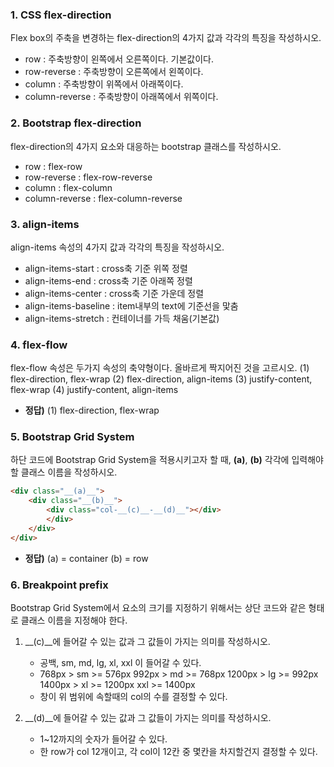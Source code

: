 ### 1. CSS flex-direction
Flex box의 주축을 변경하는 flex-direction의 4가지 값과 각각의 특징을 작성하시오.

* row : 주축방향이 왼쪽에서 오른쪽이다.  기본값이다.
* row-reverse : 주축방향이 오른쪽에서 왼쪽이다. 
* column : 주축방향이 위쪽에서 아래쪽이다. 
* column-reverse : 주축방향이 아래쪽에서 위쪽이다. 



### 2. Bootstrap flex-direction
  flex-direction의 4가지 요소와 대응하는 bootstrap 클래스를 작성하시오.

* row : flex-row
* row-reverse : flex-row-reverse
* column : flex-column
* column-reverse : flex-column-reverse



### 3. align-items
  align-items 속성의 4가지 값과 각각의 특징을 작성하시오.

* align-items-start : cross축 기준 위쪽 정렬
* align-items-end : cross축 기준 아래쪽 정렬
* align-items-center : cross축 기준 가운데 정렬
* align-items-baseline : item내부의 text에 기준선을 맟춤
* align-items-stretch : 컨테이너를 가득 채움(기본값)



### 4. flex-flow
  flex-flow 속성은 두가지 속성의 축약형이다. 올바르게 짝지어진 것을 고르시오.
  (1) flex-direction, flex-wrap
  (2) flex-direction, align-items
  (3) justify-content, flex-wrap
  (4) justify-content, align-items

* **정답)** (1)  flex-direction, flex-wrap



### 5. Bootstrap Grid System
  하단 코드에 Bootstrap Grid System을 적용시키고자 할 때, __(a)__, __(b)__ 각각에 입력해야 할 클래스 이름을 작성하시오.

```html
<div class="__(a)__">
    <div class="__(b)__">
        <div class="col-__(c)__-__(d)__"></div>
        </div>
    </div>
</div>
```

* **정답)** (a) = container  (b) = row



### 6. Breakpoint prefix
  Bootstrap Grid System에서 요소의 크기를 지정하기 위해서는 상단 코드와 같은 형태로 클래스 이름을 지정해야 한다.
1. __(c)__에 들어갈 수 있는 값과 그 값들이 가지는 의미를 작성하시오.

   * 공백, sm, md, lg, xl, xxl 이 들어갈 수 있다.
   * 768px > sm >= 576px
     992px > md >= 768px
     1200px > lg >= 992px
     1400px > xl >= 1200px
     xxl >= 1400px
   * 창이 위 범위에 속할때의 col의 수를 결정할 수 있다.

   

2. __(d)__에 들어갈 수 있는 값과 그 값들이 가지는 의미를 작성하시오.
   * 1~12까지의 숫자가 들어갈 수 있다.
   * 한 row가 col 12개이고, 각 col이 12칸 중 몇칸을 차지할건지 결정할 수 있다.

